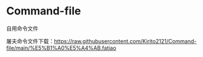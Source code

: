 # Command-file
自用命令文件


屠夫命令文件下载：https://raw.githubusercontent.com/Kirito2121/Command-file/main/%E5%B1%A0%E5%A4%AB.fatiao
